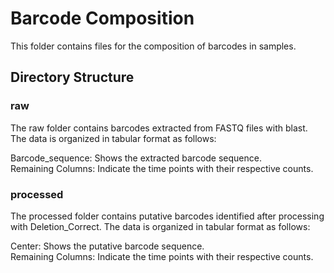 # Barcode Composition

This folder contains files for the composition of barcodes in samples.

## Directory Structure
### raw 
The raw folder contains barcodes extracted from FASTQ files with blast. The data is organized in tabular format as follows:

Barcode_sequence: Shows the extracted barcode sequence.\
Remaining Columns: Indicate the time points with their respective counts.

### processed 
The processed folder contains putative barcodes identified after processing with Deletion_Correct. The data is organized in tabular format as follows:

Center: Shows the putative barcode sequence.\
Remaining Columns: Indicate the time points with their respective counts.
